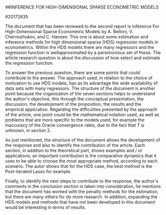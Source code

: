##INFERENCE FOR HIGH-DIMENSIONAL SPARSE ECONOMETRIC MODELS

#20172635

The document that has been reviewed to the second report is Inference For High-Dimensional Sparse Econometric Models by A. Belloni, V. Chernozhukov, and C. Hansen. This one is about some estimation and inference methods for high dimensional sparse (HDS) regression models in econometrics. Within the HDS models there are many regressors and the  regression function is wellapproximated by a parsimonious set of these. The article research question is about the discussion of how select and estimate the regression function. 

To answer the previous question, there are some points that could contribute to the answer. The approach used, in relation to the choice of motivation to use HDS models, has as its advantage the wide availability of data sets with many regressors. The structure of the document is another point because the organization of the seven sections helps to understand the author's objective, this through the conceptual presentation, the discussion, the development of the proposition, the results and the empirical application.
Regarding the difficulties presented by the approach of the article, one point could be the mathematical notation used, as well as problems that are more specific to the models used, for example the inaccuracy of the Oracle convergence rates, due to the fact that T is unknown, in section 2.

As just mentioned, the structure of the document allows the development of the response and also to identify the contribution of the article. Each section, in addition to the theoretical part, shows examples and / or applications; an important contribution is the comparative dynamics that it uses to be able to choose the most appropriate method, according to each scenario. The autor shows that for the HDS case, the best method is the Post-iterated Lasso for example.

Finally, to identify the next steps to contribute to the response, the author's comments in the conclusion section is taken into consideration, he mentions that the document has worked with the penalty methods for the estimation, but there are many others for do more research. In addition, expanding the HDS models and methods that have not been developed in this document would be interesting in terms of results.
